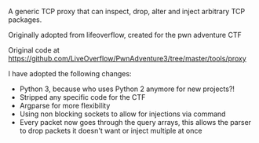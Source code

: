 A generic TCP proxy that can inspect, drop, alter and inject arbitrary TCP packages.

Originally adopted from lifeoverflow, created for the pwn adventure CTF

Original code at
https://github.com/LiveOverflow/PwnAdventure3/tree/master/tools/proxy

I have adopted the following changes:

- Python 3, because who uses Python 2 anymore for new projects?!
- Stripped any specific code for the CTF
- Argparse for more flexibility
- Using non blocking sockets to allow for injections via command
- Every packet now goes through the query arrays, this allows the parser to drop packets it doesn't want or inject multiple at once
